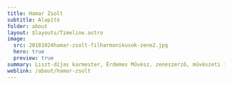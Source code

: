 ```yaml
---
title: Hamar Zsolt
subtitle: Alapító
folder: about
layout: $layouts/Timeline.astro
image:
  src: 20181024hamar-zsolt-filharmonikusok-zene2.jpg
  hero: true
  preview: true
summary: Liszt-díjas karmester, Érdemes Művész, zeneszerző, művészeti igazgató. A Symphonia Hungarica koncepciójának megalkotója, oktatási tevékenységének művészeti igazgatója.
weblink: /about/hamar-zsolt
---
```

